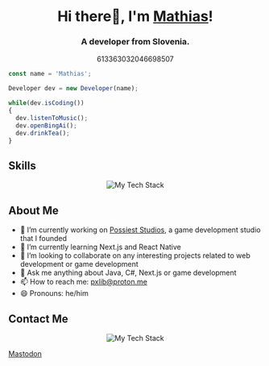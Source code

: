<h1 align="center">Hi there👋, I'm <a href="https://mathiasclari.xyz">Mathias</a>!</h1>
<h3 align="center">A developer from Slovenia.</h3>
<p align="center">613363032046698507</p>

```js
const name = 'Mathias';

Developer dev = new Developer(name);

while(dev.isCoding())
{
  dev.listenToMusic();
  dev.openBingAi();
  dev.drinkTea();
}
```
## Skills
<p align="center">
<img src="https://github-readme-tech-stack.vercel.app/api/cards?title=Languages&align=center&titleAlign=center&lineCount=5&theme=catppuccin_mocha&line1=java,java,faafbd;JavaScript,JavaScript,4cba9c;electron,electron,fed1df;css3,css3,4528dc;&line2=typescript,typescript,e72dbe;html5,html5,c8699a;python,python,a4d383;babel,babel,e42c48;&line3=C++,C++,2528e6;tailwindcss,tailwindcss,3de4b8;rust,rust,7f379f;bootstrap,bootstrap,e09649;&line4=C#,C#,0473ba;PHP,PHP,16d269;GIT,GIT,fa55fa;node.js,node.js,98c59e;&line5=NEXT.JS,NEXT.JS,f8bd48;MARIADB,MARIADB,809284;MYSQL,MYSQL,4c8c19;" alt="My Tech Stack" />
</p>



## About Me

- 🔭 I’m currently working on [Possiest Studios](https://possiest.com), a game development studio that I founded
- 🌱 I’m currently learning Next.js and React Native
- 👯 I’m looking to collaborate on any interesting projects related to web development or game development
- 💬 Ask me anything about Java, C#, Next.js or game development
- 📫 How to reach me: pxlib@proton.me
- 😄 Pronouns: he/him




## Contact Me
<p align="center">
<img src="https://github-readme-tech-stack.vercel.app/api/cards?title=Social%20Media%20%7C%20@matonsocials&align=center&titleAlign=center&lineCount=1&theme=catppuccin_mocha&line1=Twitter,Twitter,fb795b;Instagram,Instagram,e53cb5;" alt="My Tech Stack" />

<a rel="me" href="https://mastodon.social/@mathiasclari">Mastodon</a>
</p>
